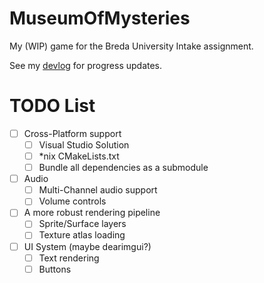 # MuseumOfMysteries

My (WIP) game for the Breda University Intake assignment.

See my [devlog](./DEVLOG.md) for progress updates.

# TODO List

- [ ] Cross-Platform support
    - [ ] Visual Studio Solution
    - [ ] *nix CMakeLists.txt
    - [ ] Bundle all dependencies as a submodule
- [ ] Audio
    - [ ] Multi-Channel audio support
    - [ ] Volume controls
- [ ] A more robust rendering pipeline
    - [ ] Sprite/Surface layers
    - [ ] Texture atlas loading
- [ ] UI System (maybe dearimgui?)
    - [ ] Text rendering
    - [ ] Buttons